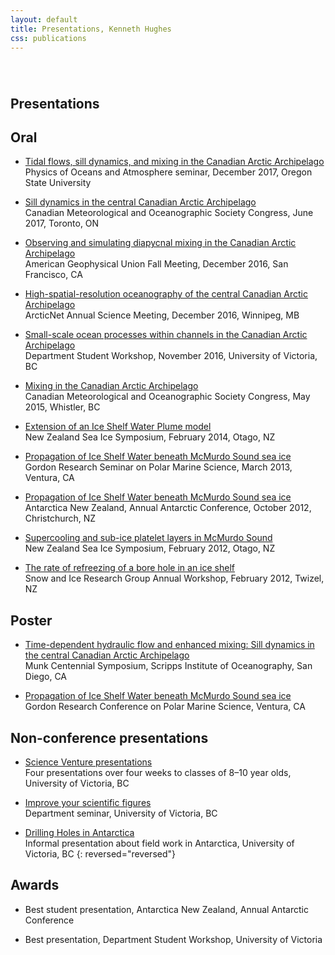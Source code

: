 ```yaml
---
layout: default
title: Presentations, Kenneth Hughes
css: publications
---
```

######  

## Presentations

## Oral

* [Tidal flows, sill dynamics, and mixing in the Canadian Arctic Archipelago](https://drive.google.com/open?id=1C-yWgNBTe4aurIJ-brREy6NpEriTyGfW)  
Physics of Oceans and Atmosphere seminar, December 2017, Oregon State University

* [Sill dynamics in the central Canadian Arctic Archipelago](/presentations/cmos_2017.pdf)  
Canadian Meteorological and Oceanographic Society Congress, June 2017, Toronto, ON

* [Observing and simulating diapycnal mixing in the Canadian Arctic Archipelago](/presentations/agu.pdf)  
American Geophysical Union Fall Meeting, December 2016, San Francisco, CA

* [High-spatial-resolution oceanography of the central Canadian Arctic Archipelago](/presentations/arcticnet.pdf)  
ArcticNet Annual Science Meeting, December 2016, Winnipeg, MB

* [Small-scale ocean processes within channels in the Canadian Arctic Archipelago](/presentations/student-workshop.pdf)  
Department Student Workshop, November 2016, University of Victoria, BC

* [Mixing in the Canadian Arctic Archipelago](/presentations/cmos.pdf)  
Canadian Meteorological and Oceanographic Society Congress, May 2015, Whistler, BC

* [Extension of an Ice Shelf Water Plume model](/presentations/nz-sea-ice-2014.pdf)  
New Zealand Sea Ice Symposium, February 2014, Otago, NZ

* [Propagation of Ice Shelf Water beneath McMurdo Sound sea ice](/presentations/grc.pdf)  
Gordon Research Seminar on Polar Marine Science, March 2013, Ventura, CA

* [Propagation of Ice Shelf Water beneath McMurdo Sound sea ice](/presentations/antarctica-nz.pdf)  
Antarctica New Zealand, Annual Antarctic Conference, October 2012, Christchurch, NZ

* [Supercooling and sub-ice platelet layers in McMurdo Sound](/presentations/nz-sea-ice-2014.pdf)  
New Zealand Sea Ice Symposium, February 2012, Otago, NZ

* [The rate of refreezing of a bore hole in an ice shelf](/presentations/sirg-2012.pdf)  
Snow and Ice Research Group Annual Workshop, February 2012, Twizel, NZ

## Poster

* [Time-dependent hydraulic flow and enhanced mixing: Sill dynamics in the central Canadian Arctic Archipelago](/presentations/Munk-Centennial-Symposium.pdf)  
Munk Centennial Symposium, Scripps Institute of Oceanography, San Diego, CA

* [Propagation of Ice Shelf Water beneath McMurdo Sound sea ice](https://www.researchgate.net/publication/281465763_Propagation_of_Ice_Shelf_Water_beneath_McMurdo_Sound_Sea_Ice)  
Gordon Research Conference on Polar Marine Science, Ventura, CA

## Non-conference presentations

* [Science Venture presentations](/presentations/science-venture.pdf)  
Four presentations over four weeks to classes of 8–10 year olds, University of Victoria, BC

* [Improve your scientific figures](/presentations/scientific-figures.pdf)  
Department seminar, University of Victoria, BC

* [Drilling Holes in Antarctica](/presentations/field-series.pdf)  
Informal presentation about field work in Antarctica, University of Victoria, BC
{: reversed="reversed"}

## Awards
* Best student presentation, Antarctica New Zealand, Annual Antarctic Conference

* Best presentation, Department Student Workshop, University of Victoria

